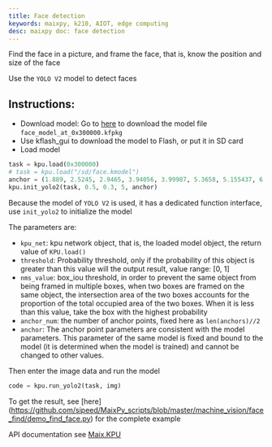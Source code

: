 ```yaml
---
title: Face detection
keywords: maixpy, k210, AIOT, edge computing
desc: maixpy ​​doc: face detection
---
```



Find the face in a picture, and frame the face, that is, know the position and size of the face

Use the `YOLO V2` model to detect faces

## Instructions:

* Download model: Go to [here](https://dl.sipeed.com/MAIX/MaixPy/model) to download the model file `face_model_at_0x300000.kfpkg`
* Use kflash_gui to download the model to Flash, or put it in SD card
* Load model
```python
task = kpu.load(0x300000)
# task = kpu.load("/sd/face.kmodel")
anchor = (1.889, 2.5245, 2.9465, 3.94056, 3.99987, 5.3658, 5.155437, 6.92275, 6.718375, 9.01025)
kpu.init_yolo2(task, 0.5, 0.3, 5, anchor)
```
Because the model of `YOLO V2` is used, it has a dedicated function interface, use `init_yolo2` to initialize the model

The parameters are:
* `kpu_net`: kpu network object, that is, the loaded model object, the return value of `KPU.load()`
* `threshold`: Probability threshold, only if the probability of this object is greater than this value will the output result, value range: [0, 1]
* `nms_value`: box_iou threshold, in order to prevent the same object from being framed in multiple boxes, when two boxes are framed on the same object, the intersection area of ​​the two boxes accounts for the proportion of the total occupied area of ​​the two boxes. When it is less than this value, take the box with the highest probability
* `anchor_num`: the number of anchor points, fixed here as `len(anchors)//2`
* `anchor`: The anchor point parameters are consistent with the model parameters. This parameter of the same model is fixed and bound to the model (it is determined when the model is trained) and cannot be changed to other values.

Then enter the image data and run the model

```python
code = kpu.run_yolo2(task, img)
```

To get the result, see [here] (https://github.com/sipeed/MaixPy_scripts/blob/master/machine_vision/face_find/demo_find_face.py) for the complete example

API documentation see [Maix.KPU](/api_reference/Maix/kpu.md)
